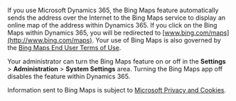 If you use Microsoft Dynamics 365, the Bing Maps feature automatically sends the address over the Internet to the Bing Maps service to display an online map of the address within Dynamics 365.  If you click on the Bing Maps within Dynamics 365, you will be redirected to [www.bing.com/maps](http://www.bing.com/maps). Your use of Bing Maps is also governed by the [Bing Maps End User Terms of Use](http://go.microsoft.com/?linkid=9710837).  
  
 Your administrator can turn the Bing Maps feature on or off in the **Settings** > **Administration** > **System Settings** area. Turning the Bing Maps app off disables the feature within Dynamics 365.  
  
 Information sent to Bing Maps is subject to [Microsoft Privacy and Cookies](http://go.microsoft.com/fwlink/p/?linkid=521839).